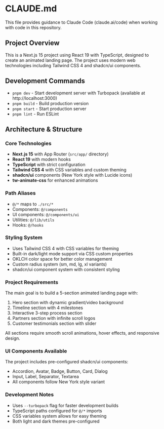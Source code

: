 # CLAUDE.md

This file provides guidance to Claude Code (claude.ai/code) when working with code in this repository.

## Project Overview

This is a Next.js 15 project using React 19 with TypeScript, designed to create an animated landing page. The project uses modern web technologies including Tailwind CSS 4 and shadcn/ui components.

## Development Commands

- `pnpm dev` - Start development server with Turbopack (available at http://localhost:3000)
- `pnpm build` - Build production version
- `pnpm start` - Start production server
- `pnpm lint` - Run ESLint

## Architecture & Structure

### Core Technologies

- **Next.js 15** with App Router (`src/app/` directory)
- **React 19** with modern hooks
- **TypeScript** with strict configuration
- **Tailwind CSS 4** with CSS variables and custom theming
- **shadcn/ui** components (New York style with Lucide icons)
- **tw-animate-css** for enhanced animations

### Path Aliases

- `@/*` maps to `./src/*`
- Components: `@/components`
- UI components: `@/components/ui`
- Utilities: `@/lib/utils`
- Hooks: `@/hooks`

### Styling System

- Uses Tailwind CSS 4 with CSS variables for theming
- Built-in dark/light mode support via CSS custom properties
- OKLCH color space for better color management
- Custom radius system (sm, md, lg, xl variants)
- shadcn/ui component system with consistent styling

### Project Requirements

The main goal is to build a 5-section animated landing page with:

1. Hero section with dynamic gradient/video background
2. Timeline section with 4 milestones
3. Interactive 3-step process section
4. Partners section with infinite scroll logos
5. Customer testimonials section with slider

All sections require smooth scroll animations, hover effects, and responsive design.

### UI Components Available

The project includes pre-configured shadcn/ui components:

- Accordion, Avatar, Badge, Button, Card, Dialog
- Input, Label, Separator, Textarea
- All components follow New York style variant

### Development Notes

- Uses `--turbopack` flag for faster development builds
- TypeScript paths configured for `@/*` imports
- CSS variables system allows for easy theming
- Both light and dark themes pre-configured
